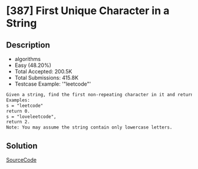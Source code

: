 # [387] First Unique Character in a String

## Description

* algorithms
* Easy (48.20%)
* Total Accepted:    200.5K
* Total Submissions: 415.8K
* Testcase Example:  '"leetcode"'

```md
Given a string, find the first non-repeating character in it and return it's index. If it doesn't exist, return -1.
Examples:
s = "leetcode"
return 0.
s = "loveleetcode",
return 2.
Note: You may assume the string contain only lowercase letters.

```

## Solution

[SourceCode](./solution.js)